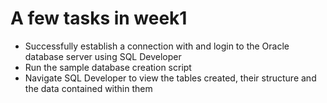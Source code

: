 # A few tasks in week1
- Successfully establish a connection with and login to the Oracle database server using SQL Developer
- Run the sample database creation script 
- Navigate SQL Developer to view the tables created, their structure and the data contained within them
